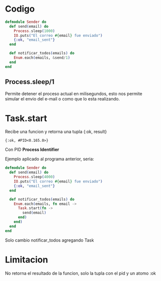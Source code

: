 # Codigo

```elixir
defmodule Sender do
  def send(email) do
    Process.sleep(1000)
    IO.puts("El correo #{email} fue enviado")
    {:ok, "email_sent"}
  end

  def notificar_todos(emails) do
    Enum.each(emails, &send/1)
  end
end
```
## Process.sleep/1

Permite detener el proceso actual en milisegundos, esto nos permite simular el envio del e-mail o como que lo esta realizando.

# Task.start

Recibe una funcion y retorna una tupla {:ok, result}

```
{:ok, #PID<0.165.0>}
```

Con PID **Process Identifier**

Ejemplo aplicado al programa anterior, seria:

```elixir
defmodule Sender do
  def send(email) do
    Process.sleep(4000)
    IO.puts("El correo #{email} fue enviado")
    {:ok, "email_sent"}
  end

  def notificar_todos(emails) do
    Enum.each(emails, fn email ->
      Task.start(fn ->
        send(email)
      end)
    end)
  end
end
```

Solo cambio notificar_todos agregando Task

# Limitacion

No retorna el resultado de la funcion, solo la tupla con el pid y un atomo :ok

